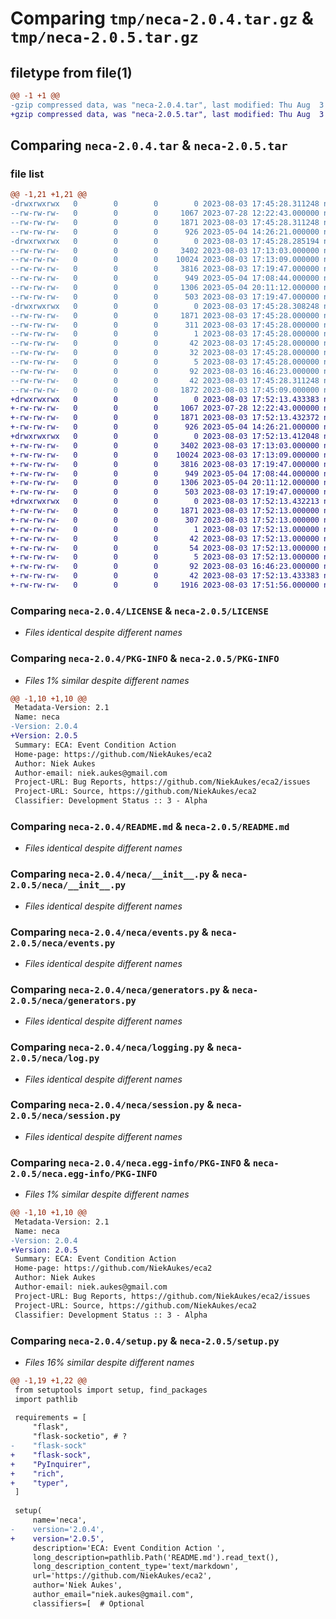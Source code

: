 # Comparing `tmp/neca-2.0.4.tar.gz` & `tmp/neca-2.0.5.tar.gz`

## filetype from file(1)

```diff
@@ -1 +1 @@
-gzip compressed data, was "neca-2.0.4.tar", last modified: Thu Aug  3 17:45:28 2023, max compression
+gzip compressed data, was "neca-2.0.5.tar", last modified: Thu Aug  3 17:52:13 2023, max compression
```

## Comparing `neca-2.0.4.tar` & `neca-2.0.5.tar`

### file list

```diff
@@ -1,21 +1,21 @@
-drwxrwxrwx   0        0        0        0 2023-08-03 17:45:28.311248 neca-2.0.4/
--rw-rw-rw-   0        0        0     1067 2023-07-28 12:22:43.000000 neca-2.0.4/LICENSE
--rw-rw-rw-   0        0        0     1871 2023-08-03 17:45:28.311248 neca-2.0.4/PKG-INFO
--rw-rw-rw-   0        0        0      926 2023-05-04 14:26:21.000000 neca-2.0.4/README.md
-drwxrwxrwx   0        0        0        0 2023-08-03 17:45:28.285194 neca-2.0.4/neca/
--rw-rw-rw-   0        0        0     3402 2023-08-03 17:13:03.000000 neca-2.0.4/neca/__init__.py
--rw-rw-rw-   0        0        0    10024 2023-08-03 17:13:09.000000 neca-2.0.4/neca/events.py
--rw-rw-rw-   0        0        0     3816 2023-08-03 17:19:47.000000 neca-2.0.4/neca/generators.py
--rw-rw-rw-   0        0        0      949 2023-05-04 17:08:44.000000 neca-2.0.4/neca/logging.py
--rw-rw-rw-   0        0        0     1306 2023-05-04 20:11:12.000000 neca-2.0.4/neca/session.py
--rw-rw-rw-   0        0        0      503 2023-08-03 17:19:47.000000 neca-2.0.4/neca/settings.py
-drwxrwxrwx   0        0        0        0 2023-08-03 17:45:28.308248 neca-2.0.4/neca.egg-info/
--rw-rw-rw-   0        0        0     1871 2023-08-03 17:45:28.000000 neca-2.0.4/neca.egg-info/PKG-INFO
--rw-rw-rw-   0        0        0      311 2023-08-03 17:45:28.000000 neca-2.0.4/neca.egg-info/SOURCES.txt
--rw-rw-rw-   0        0        0        1 2023-08-03 17:45:28.000000 neca-2.0.4/neca.egg-info/dependency_links.txt
--rw-rw-rw-   0        0        0       42 2023-08-03 17:45:28.000000 neca-2.0.4/neca.egg-info/entry_points.txt
--rw-rw-rw-   0        0        0       32 2023-08-03 17:45:28.000000 neca-2.0.4/neca.egg-info/requires.txt
--rw-rw-rw-   0        0        0        5 2023-08-03 17:45:28.000000 neca-2.0.4/neca.egg-info/top_level.txt
--rw-rw-rw-   0        0        0       92 2023-08-03 16:46:23.000000 neca-2.0.4/pyproject.toml
--rw-rw-rw-   0        0        0       42 2023-08-03 17:45:28.311248 neca-2.0.4/setup.cfg
--rw-rw-rw-   0        0        0     1872 2023-08-03 17:45:09.000000 neca-2.0.4/setup.py
+drwxrwxrwx   0        0        0        0 2023-08-03 17:52:13.433383 neca-2.0.5/
+-rw-rw-rw-   0        0        0     1067 2023-07-28 12:22:43.000000 neca-2.0.5/LICENSE
+-rw-rw-rw-   0        0        0     1871 2023-08-03 17:52:13.432372 neca-2.0.5/PKG-INFO
+-rw-rw-rw-   0        0        0      926 2023-05-04 14:26:21.000000 neca-2.0.5/README.md
+drwxrwxrwx   0        0        0        0 2023-08-03 17:52:13.412048 neca-2.0.5/neca/
+-rw-rw-rw-   0        0        0     3402 2023-08-03 17:13:03.000000 neca-2.0.5/neca/__init__.py
+-rw-rw-rw-   0        0        0    10024 2023-08-03 17:13:09.000000 neca-2.0.5/neca/events.py
+-rw-rw-rw-   0        0        0     3816 2023-08-03 17:19:47.000000 neca-2.0.5/neca/generators.py
+-rw-rw-rw-   0        0        0      949 2023-05-04 17:08:44.000000 neca-2.0.5/neca/log.py
+-rw-rw-rw-   0        0        0     1306 2023-05-04 20:11:12.000000 neca-2.0.5/neca/session.py
+-rw-rw-rw-   0        0        0      503 2023-08-03 17:19:47.000000 neca-2.0.5/neca/settings.py
+drwxrwxrwx   0        0        0        0 2023-08-03 17:52:13.432213 neca-2.0.5/neca.egg-info/
+-rw-rw-rw-   0        0        0     1871 2023-08-03 17:52:13.000000 neca-2.0.5/neca.egg-info/PKG-INFO
+-rw-rw-rw-   0        0        0      307 2023-08-03 17:52:13.000000 neca-2.0.5/neca.egg-info/SOURCES.txt
+-rw-rw-rw-   0        0        0        1 2023-08-03 17:52:13.000000 neca-2.0.5/neca.egg-info/dependency_links.txt
+-rw-rw-rw-   0        0        0       42 2023-08-03 17:52:13.000000 neca-2.0.5/neca.egg-info/entry_points.txt
+-rw-rw-rw-   0        0        0       54 2023-08-03 17:52:13.000000 neca-2.0.5/neca.egg-info/requires.txt
+-rw-rw-rw-   0        0        0        5 2023-08-03 17:52:13.000000 neca-2.0.5/neca.egg-info/top_level.txt
+-rw-rw-rw-   0        0        0       92 2023-08-03 16:46:23.000000 neca-2.0.5/pyproject.toml
+-rw-rw-rw-   0        0        0       42 2023-08-03 17:52:13.433383 neca-2.0.5/setup.cfg
+-rw-rw-rw-   0        0        0     1916 2023-08-03 17:51:56.000000 neca-2.0.5/setup.py
```

### Comparing `neca-2.0.4/LICENSE` & `neca-2.0.5/LICENSE`

 * *Files identical despite different names*

### Comparing `neca-2.0.4/PKG-INFO` & `neca-2.0.5/PKG-INFO`

 * *Files 1% similar despite different names*

```diff
@@ -1,10 +1,10 @@
 Metadata-Version: 2.1
 Name: neca
-Version: 2.0.4
+Version: 2.0.5
 Summary: ECA: Event Condition Action 
 Home-page: https://github.com/NiekAukes/eca2
 Author: Niek Aukes
 Author-email: niek.aukes@gmail.com
 Project-URL: Bug Reports, https://github.com/NiekAukes/eca2/issues
 Project-URL: Source, https://github.com/NiekAukes/eca2
 Classifier: Development Status :: 3 - Alpha
```

### Comparing `neca-2.0.4/README.md` & `neca-2.0.5/README.md`

 * *Files identical despite different names*

### Comparing `neca-2.0.4/neca/__init__.py` & `neca-2.0.5/neca/__init__.py`

 * *Files identical despite different names*

### Comparing `neca-2.0.4/neca/events.py` & `neca-2.0.5/neca/events.py`

 * *Files identical despite different names*

### Comparing `neca-2.0.4/neca/generators.py` & `neca-2.0.5/neca/generators.py`

 * *Files identical despite different names*

### Comparing `neca-2.0.4/neca/logging.py` & `neca-2.0.5/neca/log.py`

 * *Files identical despite different names*

### Comparing `neca-2.0.4/neca/session.py` & `neca-2.0.5/neca/session.py`

 * *Files identical despite different names*

### Comparing `neca-2.0.4/neca.egg-info/PKG-INFO` & `neca-2.0.5/neca.egg-info/PKG-INFO`

 * *Files 1% similar despite different names*

```diff
@@ -1,10 +1,10 @@
 Metadata-Version: 2.1
 Name: neca
-Version: 2.0.4
+Version: 2.0.5
 Summary: ECA: Event Condition Action 
 Home-page: https://github.com/NiekAukes/eca2
 Author: Niek Aukes
 Author-email: niek.aukes@gmail.com
 Project-URL: Bug Reports, https://github.com/NiekAukes/eca2/issues
 Project-URL: Source, https://github.com/NiekAukes/eca2
 Classifier: Development Status :: 3 - Alpha
```

### Comparing `neca-2.0.4/setup.py` & `neca-2.0.5/setup.py`

 * *Files 16% similar despite different names*

```diff
@@ -1,19 +1,22 @@
 from setuptools import setup, find_packages
 import pathlib
 
 requirements = [
     "flask",
     "flask-socketio", # ?
-    "flask-sock"
+    "flask-sock",
+    "PyInquirer",
+    "rich",
+    "typer",
 ]
 
 setup(
     name='neca',
-    version='2.0.4',
+    version='2.0.5',
     description='ECA: Event Condition Action ',
     long_description=pathlib.Path('README.md').read_text(),
     long_description_content_type='text/markdown',
     url='https://github.com/NiekAukes/eca2',
     author='Niek Aukes',
     author_email="niek.aukes@gmail.com",
     classifiers=[  # Optional
```

